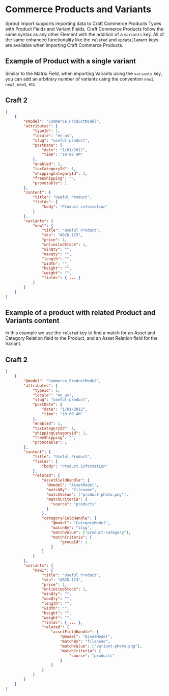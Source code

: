 # Commerce Products and Variants

Sprout Import supports importing data to Craft Commerce Products Types with Product Fields and Variant Fields. Craft Commerce Products follow the same syntax as any other Element with the addition of a `variants` key. All of the same enhanced functionality like the `related` and `updateElement` keys are available when importing Craft Commerce Products.

## Example of Product with a single variant

Similar to the Matrix Field, when importing Variants using the `variants` key, you can add an arbitrary number of variants using the convention `new1`, `new2`, `new3`, etc.

## Craft 2

``` json
[
    {
        "@model": "Commerce_ProductModel",
        "attributes": {
            "typeId": 1,
            "locale": "en_us",
            "slug": "useful-product",
            "postDate": {
                "date": "1/01/2012",
                "time": "10:00 AM"
            },
            "enabled": 1,
            "taxCategoryId": 1,
            "shippingCategoryId": 1,
            "freeShipping": "",
            "promotable": 1
        },
        "content": {
            "title": "Useful Product",
            "fields": {
                "body": "Product information"
            }
        },
        "variants": {
            "new1": {
                "title": "Useful Product",
                "sku": "ABCD-123",
                "price": 1,
                "unlimitedStock": 1,
                "minQty": "",
                "maxQty": "",
                "length": "",
                "width": "",
                "height": "",
                "weight": "",
                "fields": { ... }
            }
        }
    }
]

```

## Example of a product with related Product and Variants content

In this example we use the `related` key to find a match for an Asset and Category Relation field to the Product, and an Asset Relation field for the Variant.

## Craft 2

``` json
[
    {
        "@model": "Commerce_ProductModel",
        "attributes": {
            "typeId": 1,
            "locale": "en_us",
            "slug": "useful-product",
            "postDate": {
                "date": "1/01/2012",
                "time": "10:00 AM"
            },
            "enabled": 1,
            "taxCategoryId": 1,
            "shippingCategoryId": 1,
            "freeShipping": "",
            "promotable": 1
        },
        "content": {
            "title": "Useful Product",
            "fields": {
                "body": "Product information"
            },
            "related": {
                "assetFieldHandle": {
                  "@model": "AssetModel",
                  "matchBy": "filename",
                  "matchValue": ["product-photo.png"],
                  "matchCriteria": {
                    "source": "products"
                  }
                },
                "categoryFieldHandle": {
                    "@model": "CategoryModel",
                    "matchBy": "slug",
                    "matchValue": ["product-category"],
                    "matchCriteria": {
                        "groupId": 1
                    }
                }
            }
        },
        "variants": {
            "new1": {
                "title": "Useful Product",
                "sku": "ABCD-123",
                "price": 1,
                "unlimitedStock": 1,
                "minQty": "",
                "maxQty": "",
                "length": "",
                "width": "",
                "height": "",
                "weight": "",
                "fields": { ... },
                "related": {
                    "assetFieldHandle": {
                        "@model": "AssetModel",
                        "matchBy": "filename",
                        "matchValue": ["variant-photo.png"],
                        "matchCriteria": {
                            "source": "products"
                        }
                    }
                }
            }
        }
    }
]
```

